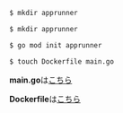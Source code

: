 ```sh
$ mkdir apprunner
```

```sh
$ mkdir apprunner
```

```sh
$ go mod init apprunner
```

```sh
$ touch Dockerfile main.go
```

**main.go**は[こちら](./src/go/main.go)

**Dockerfile**は[こちら](./src/go/Dockerfile)
